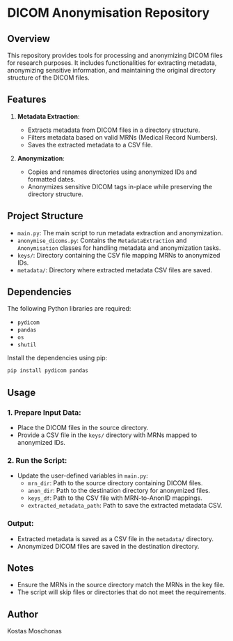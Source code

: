 # DICOM Anonymisation Repository

## Overview
This repository provides tools for processing and anonymizing DICOM files for research purposes. It includes functionalities for extracting metadata, anonymizing sensitive information, and maintaining the original directory structure of the DICOM files.

## Features
1. **Metadata Extraction**:
   - Extracts metadata from DICOM files in a directory structure.
   - Filters metadata based on valid MRNs (Medical Record Numbers).
   - Saves the extracted metadata to a CSV file.

2. **Anonymization**:
   - Copies and renames directories using anonymized IDs and formatted dates.
   - Anonymizes sensitive DICOM tags in-place while preserving the directory structure.

## Project Structure
- `main.py`: The main script to run metadata extraction and anonymization.
- `anonymise_dicoms.py`: Contains the `MetadataExtraction` and `Anonymisation` classes for handling metadata and anonymization tasks.
- `keys/`: Directory containing the CSV file mapping MRNs to anonymized IDs.
- `metadata/`: Directory where extracted metadata CSV files are saved.

## Dependencies
The following Python libraries are required:
- `pydicom`
- `pandas`
- `os`
- `shutil`

Install the dependencies using pip:
```bash
pip install pydicom pandas
```
## Usage
### 1. Prepare Input Data:
- Place the DICOM files in the source directory.
- Provide a CSV file in the `keys/` directory with MRNs mapped to anonymized IDs.

### 2. Run the Script:
- Update the user-defined variables in `main.py`:
  - `mrn_dir`: Path to the source directory containing DICOM files.
  - `anon_dir`: Path to the destination directory for anonymized files.
  - `keys_df`: Path to the CSV file with MRN-to-AnonID mappings.
  - `extracted_metadata_path`: Path to save the extracted metadata CSV.

### Output:
- Extracted metadata is saved as a CSV file in the `metadata/` directory.
- Anonymized DICOM files are saved in the destination directory.

## Notes
- Ensure the MRNs in the source directory match the MRNs in the key file.
- The script will skip files or directories that do not meet the requirements.

## Author
Kostas Moschonas
